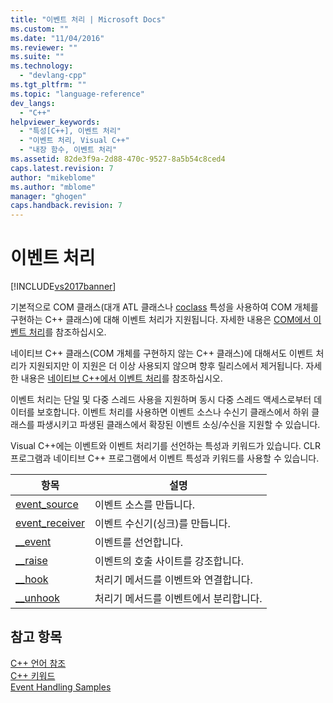 ```yaml
---
title: "이벤트 처리 | Microsoft Docs"
ms.custom: ""
ms.date: "11/04/2016"
ms.reviewer: ""
ms.suite: ""
ms.technology: 
  - "devlang-cpp"
ms.tgt_pltfrm: ""
ms.topic: "language-reference"
dev_langs: 
  - "C++"
helpviewer_keywords: 
  - "특성[C++], 이벤트 처리"
  - "이벤트 처리, Visual C++"
  - "내장 함수, 이벤트 처리"
ms.assetid: 82de3f9a-2d88-470c-9527-8a5b54c8ced4
caps.latest.revision: 7
author: "mikeblome"
ms.author: "mblome"
manager: "ghogen"
caps.handback.revision: 7
---
```

# 이벤트 처리
[!INCLUDE[vs2017banner](../assembler/inline/includes/vs2017banner.md)]

기본적으로 COM 클래스\(대개 ATL 클래스나 [coclass](../windows/coclass.md) 특성을 사용하여 COM 개체를 구현하는 C\+\+ 클래스\)에 대해 이벤트 처리가 지원됩니다.  자세한 내용은 [COM에서 이벤트 처리](../cpp/event-handling-in-com.md)를 참조하십시오.  
  
 네이티브 C\+\+ 클래스\(COM 개체를 구현하지 않는 C\+\+ 클래스\)에 대해서도 이벤트 처리가 지원되지만 이 지원은 더 이상 사용되지 않으며 향후 릴리스에서 제거됩니다.  자세한 내용은 [네이티브 C\+\+에서 이벤트 처리](../cpp/event-handling-in-native-cpp.md)를 참조하십시오.  
  
 이벤트 처리는 단일 및 다중 스레드 사용을 지원하며 동시 다중 스레드 액세스로부터 데이터를 보호합니다.  이벤트 처리를 사용하면 이벤트 소스나 수신기 클래스에서 하위 클래스를 파생시키고 파생된 클래스에서 확장된 이벤트 소싱\/수신을 지원할 수 있습니다.  
  
 Visual C\+\+에는 이벤트와 이벤트 처리기를 선언하는 특성과 키워드가 있습니다.  CLR 프로그램과 네이티브 C\+\+ 프로그램에서 이벤트 특성과 키워드를 사용할 수 있습니다.  
  
|항목|설명|  
|--------|--------|  
|[event\_source](../windows/event-source.md)|이벤트 소스를 만듭니다.|  
|[event\_receiver](../windows/event-receiver.md)|이벤트 수신기\(싱크\)를 만듭니다.|  
|[\_\_event](../cpp/event.md)|이벤트를 선언합니다.|  
|[\_\_raise](../cpp/raise.md)|이벤트의 호출 사이트를 강조합니다.|  
|[\_\_hook](../cpp/hook.md)|처리기 메서드를 이벤트와 연결합니다.|  
|[\_\_unhook](../cpp/unhook.md)|처리기 메서드를 이벤트에서 분리합니다.|  
  
## 참고 항목  
 [C\+\+ 언어 참조](../cpp/cpp-language-reference.md)   
 [C\+\+ 키워드](../cpp/keywords-cpp.md)   
 [Event Handling Samples](http://msdn.microsoft.com/ko-kr/cc0287d4-f92b-4da5-85fc-a0f186e16424)
